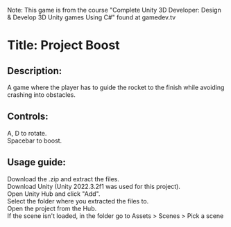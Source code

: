 Note: This game is from the course "Complete Unity 3D Developer: Design & Develop 3D Unity games Using C#" found at gamedev.tv

Title: Project Boost
============

Description:
------------
A game where the player has to guide the rocket to the finish while avoiding crashing into obstacles.

Controls:
------------
A, D to rotate.  
Spacebar to boost.  

Usage guide:
------------
Download the .zip and extract the files.  
Download Unity (Unity 2022.3.2f1 was used for this project).  
Open Unity Hub and click "Add".  
Select the folder where you extracted the files to.  
Open the project from the Hub.  
If the scene isn't loaded, in the folder go to Assets > Scenes > Pick a scene